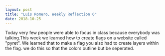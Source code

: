 ```yaml
---
layout: post
title: "Luis Romero, Weekly Reflection 6"
date: 2018-10-25
---
```


Today very few people were able to focus in class because everybody was talking.This week we learned how to create flags on a website called "pyret". We learned that to make a flag you also had to create layers within the flag. we do this so that the colors outline but be seperated.
